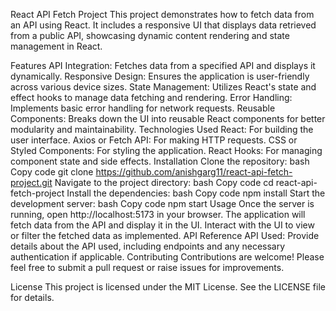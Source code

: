 React API Fetch Project
This project demonstrates how to fetch data from an API using React. It includes a responsive UI that displays data retrieved from a public API, showcasing dynamic content rendering and state management in React.

Features
API Integration: Fetches data from a specified API and displays it dynamically.
Responsive Design: Ensures the application is user-friendly across various device sizes.
State Management: Utilizes React's state and effect hooks to manage data fetching and rendering.
Error Handling: Implements basic error handling for network requests.
Reusable Components: Breaks down the UI into reusable React components for better modularity and maintainability.
Technologies Used
React: For building the user interface.
Axios or Fetch API: For making HTTP requests.
CSS or Styled Components: For styling the application.
React Hooks: For managing component state and side effects.
Installation
Clone the repository:
bash
Copy code
git clone https://github.com/anishgarg11/react-api-fetch-project.git
Navigate to the project directory:
bash
Copy code
cd react-api-fetch-project
Install the dependencies:
bash
Copy code
npm install
Start the development server:
bash
Copy code
npm start
Usage
Once the server is running, open http://localhost:5173 in your browser.
The application will fetch data from the API and display it in the UI.
Interact with the UI to view or filter the fetched data as implemented.
API Reference
API Used: Provide details about the API used, including endpoints and any necessary authentication if applicable.
Contributing
Contributions are welcome! Please feel free to submit a pull request or raise issues for improvements.

License
This project is licensed under the MIT License. See the LICENSE file for details.
